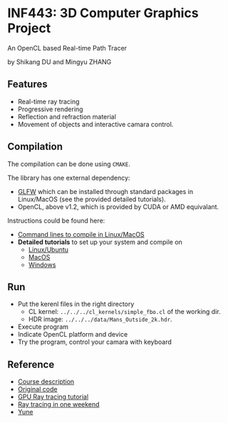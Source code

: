 # INF443: 3D Computer Graphics Project
An OpenCL based Real-time Path Tracer

by Shikang DU and Mingyu ZHANG

## Features

- Real-time ray tracing
- Progressive rendering
- Reflection and refraction material
- Movement of objects and interactive camara control.

## Compilation

The compilation can be done using  `CMAKE`.


The library has one external dependency: 
- [GLFW](https://www.glfw.org/) which can be installed through standard packages in Linux/MacOS (see the provided detailed tutorials).
- OpenCL, above v1.2, which is provided by CUDA or AMD equivalant.

Instructions could be found here:
* [Command lines to compile in Linux/MacOS](doc/compilation.md#command_line)
* **Detailed tutorials** to set up your system and compile on
  * [Linux/Ubuntu](doc/compilation.md#Ubuntu)
  * [MacOS](doc/compilation.md#MacOS)
  * [Windows](doc/visual_studio.md)

## Run
- Put the kerenl files in the right directory
  - CL kernel: `../../../cl_kernels/simple_fbo.cl` of the working dir.
  - HDR image: `../../../data/Mans_Outside_2k.hdr`.
- Execute program
- Indicate OpenCL platform and device
- Try the program, control your camara with keyboard 

## Reference
* [Course description](https://moodle.polytechnique.fr/course/view.php?id=7745)
* [Original code](https://github.com/drohmer/inf443_vcl)
* [GPU Ray tracing tutorial](http://raytracey.blogspot.com/2015/10/gpu-path-tracing-tutorial-1-drawing.html)
* [Ray tracing in one weekend](https://raytracing.github.io/books/RayTracingInOneWeekend.html)
* [Yune](https://github.com/gallickgunner/Yune)
